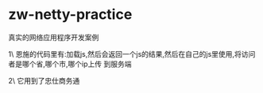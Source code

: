 # zw-netty-practice
真实的网络应用程序开发案例



1\  恩施的代码里有:加载js,然后会返回一个js的结果,然后在自己的js里使用,将访问者是哪个省,哪个市,哪个ip上传
到服务端


2\ 它用到了忠仕商务通